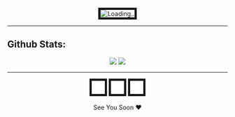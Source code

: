<p align="center">
  <img src="https://github.com/santuroy7/santuroy7/blob/main/pexels-karyme-fran%C3%A7a-1535907%20(1).jpg" alt="Loading.." width="900" height="450" border="5">
  </p>
  
  <hr>
  
## Github Stats:

<p align="center">
  <img src="https://github-readme-stats.vercel.app/api?username=santuroy7&show_icons=true&theme=dracula&line_height=32">
  <img src="https://github-readme-stats.vercel.app/api/top-langs/?username=santuroy7&count_private=true&theme=dracula">
</p>
<hr>

<p align="center">
  <a href="https://www.facebook.com/santu.roy.589" target="blank"><img src="https://github.com/santuroy7/santuroy7/blob/main/fb.png" alt="Loading.." width="30" height="30" border="5" /></a>
  <a href="https://www.instagram.com/it.s_roy__/" target="blank"><img src="https://github.com/santuroy7/santuroy7/blob/main/ig.png" alt="Loading.." width="30" height="30" border="5" /></a>
  <a href="https://twitter.com/Santu_Roy__" target="blank"><img src="https://github.com/santuroy7/santuroy7/blob/main/tw.png" alt="Loading.." width="30" height="30" border="5" /></a>
  </p>


 <p align="center">
   See You Soon ❤
 </p>

